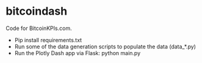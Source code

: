 # bitcoindash

Code for BitcoinKPIs.com.

- Pip install requirements.txt
- Run some of the data generation scripts to populate the data (data_*.py)
- Run the Plotly Dash app via Flask: python main.py
